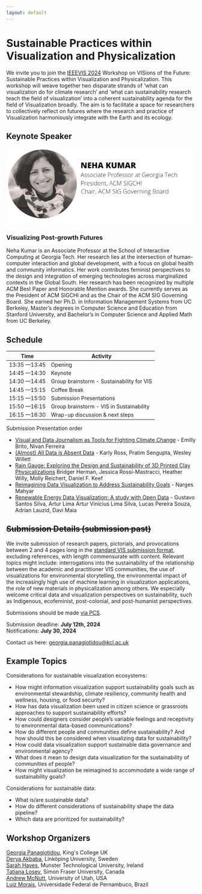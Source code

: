 ```yaml
---
layout: default
---
```


# Sustainable Practices within Visualization and Physicalization

We invite you to join the [IEEEVIS 2024](https://ieeevis.org/year/2024/welcome) Workshop on VISions of the Future: Sustainable Practices within Visualization and Physicalization. This workshop will weave together two disparate strands of ‘what can visualization do for climate research’ and ‘what can sustainability research teach the field of visualization’ into a coherent sustainability agenda for the field of Visualization broadly. The aim is to facilitate a space for researchers to collectively reflect on futures where the research and practice of Visualization harmoniously integrate with the Earth and its ecology.

## Keynote Speaker

<img src="assets/img/keynote.png" width="500px">

### Visualizing Post-growth Futures

Neha Kumar is an Associate Professor at the School of Interactive Computing at Georgia Tech. Her research lies at the intersection of human-computer interaction and global development, with a focus on global health and community informatics. Her work contributes feminist perspectives to the design and integration of emerging technologies across marginalized contexts in the Global South. Her research has been recognized by multiple ACM Best Paper and Honorable Mention awards. She currently serves as the President of ACM SIGCHI and as the Chair of the ACM SIG Governing Board. She earned her Ph.D. in Information Management Systems from UC Berkeley, Master’s degrees in Computer Science and Education from Stanford University, and Bachelor’s in Computer Science and Applied Math from UC Berkeley.

## Schedule

| Time         | Activity                                  |
| ------------ | ----------------------------------------- |
| 13:35 —13:45 | Opening                                   |
| 14:45 —14:30 | Keynote                                   |
| 14:30 —14:45 | Group brainstorm - Sustainability for VIS |
| 14:45 —15:15 | Coffee Break                              |
| 15:15 —15:50 | Submission Presentations                  |
| 15:50 —16:15 | Group brainstorm - VIS in Sustainability  |
| 16:15 —16:30 | Wrap-up discussion & next steps           |

Submission Presentation order

- [Visual and Data Journalism as Tools for Fighting Climate Change](./assets/pdfs/vis-and-journalism.pdf) - Emilly Brito, Nivan Ferreira
- [(Almost) All Data is Absent Data](./assets/pdfs/absent-data.pdf) - Karly Ross, Pratim Sengupta, Wesley Willett
- [Rain Gauge: Exploring the Design and Sustainability of 3D Printed Clay Physicalizations](./assets/pdfs/rain-gauge.pdf) Bridger Herman, Jessica Rossi-Mastracci, Heather Willy, Molly Reichert, Daniel F. Keef
- [Reimagining Data Visualization to Address Sustainability Goals](./assets/pdfs/reimagining-data-vis.pdf) - Narges Mahyar
- [Renewable Energy Data Visualization: A study with Open Data](./assets/pdfs/renewable-energy.pdf) - Gustavo Santos Silva, Artur Lima Artur Vinícius Lima Silva, Lucas Pereira Souza, Adrian Lauzid, Davi Maia

## ~~Submission Details (submission past)~~

We invite submission of research papers, pictorials, and provocations between 2 and 4 pages long in the [standard VIS submission format](https://tc.computer.org/vgtc/publications/conference/), excluding references, with length commensurate with content. Relevant topics might include: interrogations into the sustainability of the relationship between the academic and practitioner VIS communities, the use of visualizations for environmental storytelling, the environmental impact of the increasingly high use of machine learning in visualization applications, the role of new materials in physicalization among others. We especially welcome critical data and visualization perspectives on sustainability, such as Indigenous, ecofeminist, post-colonial, and post-humanist perspectives.

Submissions should be made [via PCS](https://new.precisionconference.com/).

Submission deadline: **July 12th, 2024**  
Notifications: **July 30, 2024**

Contact us here: georgia.panagiotidou@kcl.ac.uk

## Example Topics

Considerations for sustainable visualization ecosystems:

- How might information visualization support sustainability goals such as environmental stewardship, climate resiliency, community health and wellness, housing, or food security?
- How has data visualization been used in citizen science or grassroots approaches to support sustainability efforts?
- How could designers consider people’s variable feelings and receptivity to environmental data-based communications?
- How do different people and communities define sustainability? And how should this be considered when visualizing data for sustainability?
- How could data visualization support sustainable data governance and environmental agency?
- What does it mean to design data visualization for the sustainability of communities of people?
- How might visualization be reimagined to accommodate a wide range of sustainability goals?

Considerations for sustainable data:

- What is/are sustainable data?
- How do different considerations of sustainability shape the data pipeline?
- Which data are prioritized for sustainability?

## Workshop Organizers

[Georgia Panagiotidou](https://www.kcl.ac.uk/people/georgia-panagiotidou), King's College UK  
[Derya Akbaba](https://gotdairyya.github.io/), Linköping University, Sweden  
[Sarah Hayes](https://sarah-hayes.com/sample-page-2/), Munster Technological University, Ireland  
[Tatiana Losev](https://www.tatianalosev.com/), Simon Fraser University, Canada  
[Andrew McNutt](https://www.mcnutt.in/), University of Utah, USA  
[Luiz Morais](https://luizaugustomm.github.io/), Universidade Federal de Pernambuco, Brazil
